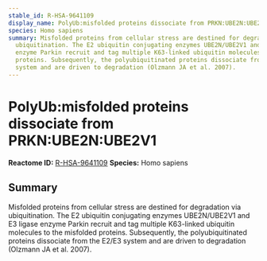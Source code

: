 ```yaml
---
stable_id: R-HSA-9641109
display_name: PolyUb:misfolded proteins dissociate from PRKN:UBE2N:UBE2V1
species: Homo sapiens
summary: Misfolded proteins from cellular stress are destined for degradation via
  ubiquitination. The E2 ubiquitin conjugating enzymes UBE2N/UBE2V1 and E3 ligase
  enzyme Parkin recruit and tag multiple K63-linked ubiquitin molecules to the misfolded
  proteins. Subsequently, the polyubiquitinated proteins dissociate from the E2/E3
  system and are driven to degradation (Olzmann JA et al. 2007).
---
```


# PolyUb:misfolded proteins dissociate from PRKN:UBE2N:UBE2V1
**Reactome ID:** [R-HSA-9641109](https://reactome.org/content/detail/R-HSA-9641109)
**Species:** Homo sapiens

## Summary

Misfolded proteins from cellular stress are destined for degradation via ubiquitination. The E2 ubiquitin conjugating enzymes UBE2N/UBE2V1 and E3 ligase enzyme Parkin recruit and tag multiple K63-linked ubiquitin molecules to the misfolded proteins. Subsequently, the polyubiquitinated proteins dissociate from the E2/E3 system and are driven to degradation (Olzmann JA et al. 2007).

